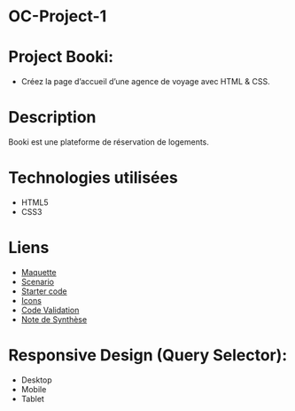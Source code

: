 # OC-Project-1

# Project Booki:

- Créez la page d’accueil d’une agence de voyage avec HTML & CSS.

# Description

Booki est une plateforme de réservation de logements.

# Technologies utilisées

- HTML5
- CSS3

# Liens

- [Maquette](https://www.figma.com/design/B3eLowtWREc9YXzBcGRAHn/Maquettes-Booki?node-id=3-0&p=f)
- [Scenario](https://openclassrooms.com/fr/paths/877/projects/639/697-scenario)
- [Starter code](https://github.com/OpenClassrooms-Student-Center/booki-starter-code)
- [Icons](https://icons.getbootstrap.com/?q=char)
- [Code Validation](https://validator.w3.org/)
- [Note de Synthèse](https://course.oc-static.com/projects/D%C3%A9veloppeur+Web/DW_P2+HTML+CSS+Booki/DW+Booki+-+Note+de+synthese.pdf)

# Responsive Design (Query Selector):

- Desktop
- Mobile
- Tablet
